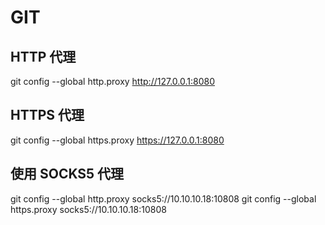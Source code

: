 # GIT

## HTTP 代理
git config --global http.proxy http://127.0.0.1:8080

## HTTPS 代理
git config --global https.proxy https://127.0.0.1:8080

## 使用 SOCKS5 代理
git config --global http.proxy socks5://10.10.10.18:10808
git config --global https.proxy socks5://10.10.10.18:10808
